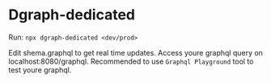 # Dgraph-dedicated

Run: ```npx dgraph-dedicated <dev/prod>```

Edit shema.graphql to get real time updates.
Access youre graphql query on localhost:8080/graphql.
Recommended to use ```Graphql Playground``` tool to test youre graphql.
